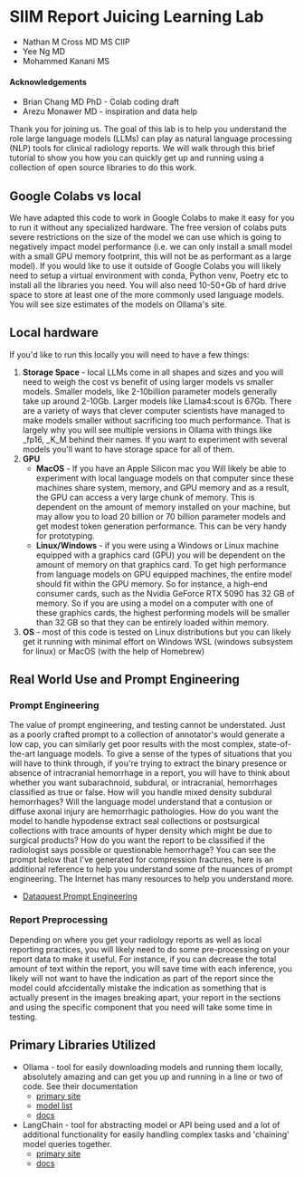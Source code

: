 # SIIM Report Juicing Learning Lab
- Nathan M Cross MD MS CIIP
- Yee Ng MD
- Mohammed Kanani MS
#### Acknowledgements
- Brian Chang MD PhD - Colab coding draft
- Arezu Monawer MD - inspiration and data help

Thank you for joining us.  The goal of this lab is to help you understand the role large language models (LLMs) can play as natural language processing (NLP) tools for clinical radiology reports.  We will walk through this brief tutorial to show you how you can quickly get up and running using a collection of open source libraries to do this work.

## Google Colabs vs local
We have adapted this code to work in Google Colabs to make it easy for you to run it without any specialized hardware.  The free version of colabs puts severe restrictions on the size of the model we can use which is going to negatively impact model performance (i.e. we can only install a small model with a small GPU memory footprint, this will not be as performant as a large model). If you would like to use it outside of Google Colabs you will likely need to setup a virtual environment with conda, Python venv, Poetry etc to install all the libraries you need.  You will also need 10-50+Gb of hard drive space to store at least one of the more commonly used language models. You will see size estimates of the models on Ollama's site.

## Local hardware
If you'd like to run this locally you will need to have a few things:
1. **Storage Space** - local LLMs come in all shapes and sizes and you will need to weigh the cost vs benefit of using larger models vs smaller models.  Smaller models, like 2-10billion parameter models generally take up around 2-10Gb. Larger models like Llama4:scout is 67Gb. There are a variety of ways that clever computer scientists have managed to make models smaller without sacrificing too much performance.  That is largely why you will see multiple versions in Ollama with things like _fp16, _K_M behind their names. If you want to experiment with several models you'll want to have storage space for all of them.
2. **GPU**
    - **MacOS** - If you have an Apple Silicon mac you Will likely be able to experiment with local language models on that computer since these machines share system, memory, and GPU memory and as a result, the GPU can access a very large chunk of memory. This is dependent on the amount of memory installed on your machine, but may allow you to load 20 billion or 70 billion parameter models and get modest token generation performance. This can be very handy for prototyping.
    - **Linux/Windows** - if you were using a Windows or Linux machine equipped with a graphics card (GPU) you will be dependent on the amount of memory on that graphics card. To get high performance from language models on GPU equipped machines, the entire model should fit within the GPU memory. So for instance, a high-end consumer cards, such as the Nvidia GeForce RTX 5090 has 32 GB of memory. So if you are using a model on a computer with one of these graphics cards, the highest performing models will be smaller than 32 GB so that they can be entirely loaded within memory.
3. **OS** - most of this code is tested on Linux distributions but you can likely get it running with minimal effort on Windows WSL (windows subsystem for linux) or MacOS (with the help of Homebrew)

## Real World Use and Prompt Engineering
### Prompt Engineering
The value of prompt engineering, and testing cannot be understated. Just as a poorly crafted prompt to a collection of annotator's would generate a low cap, you can similarly get poor results with the most complex, state-of-the-art language models. To give a sense of the types of situations that you will have to think through, if you're trying to extract the binary presence or absence of intracranial hemorrhage in a report, you will have to think about whether you want subarachnoid, subdural, or intracranial, hemorrhages classified as true or false. How will you handle mixed density subdural hemorrhages? Will the language model understand that a contusion or diffuse axonal injury are hemorrhagic pathologies.  How do you want the model to handle hypodense extract seal collections or postsurgical collections with trace amounts of hyper density which might be due to surgical products? How do you want the report to be classified if the radiologist says possible or questionable hemorrhage?
You can see the prompt below that I've generated for compression fractures, here is an additional reference to help you understand some of the nuances of prompt engineering. The Internet has many resources to help you understand more.
- [Dataquest Prompt Engineering](https://www.dataquest.io/blog/introduction-to-prompt-engineering-for-data-professionals/)

### Report Preprocessing
Depending on where you get your radiology reports as well as local reporting practices, you will likely need to do some pre-processing on your report data to make it useful. For instance, if you can decrease the total amount of text within the report, you will save time with each inference, you likely will not want to have the indication as part of the report since the model could afccidentally mistake the indication as something that is actually present in the images breaking apart, your report in the sections and using the specific component that you need will take some time in testing.

## Primary Libraries Utilized
- Ollama - tool for easily downloading models and running them locally, absolutely amazing and can get you up and running in a line or two of code. See their documentation
  - [primary site](https://ollama.com/)
  - [model list](https://ollama.com/search)
  - [docs](https://github.com/ollama/ollama/tree/main/docs)
- LangChain - tool for abstracting model or API being used and a lot of additional functionality for easily handling complex tasks and 'chaining' model queries together.
  - [primary site](https://www.langchain.com/)
  - [docs](https://python.langchain.com/docs/introduction/)
